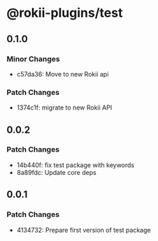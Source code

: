 # @rokii-plugins/test

## 0.1.0

### Minor Changes

- c57da36: Move to new Rokii api

### Patch Changes

- 1374c1f: migrate to new Rokii API

## 0.0.2

### Patch Changes

- 14b440f: fix test package with keywords
- 8a89fdc: Update core deps

## 0.0.1

### Patch Changes

- 4134732: Prepare first version of test package
